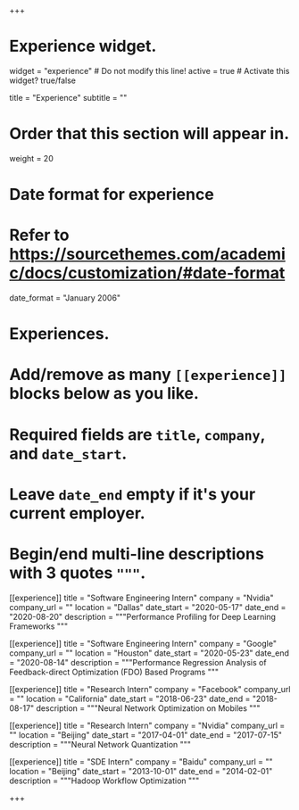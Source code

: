 +++
# Experience widget.
widget = "experience"  # Do not modify this line!
active = true  # Activate this widget? true/false

title = "Experience"
subtitle = ""

# Order that this section will appear in.
weight = 20

# Date format for experience
#   Refer to https://sourcethemes.com/academic/docs/customization/#date-format
date_format = "January 2006"

# Experiences.
#   Add/remove as many `[[experience]]` blocks below as you like.
#   Required fields are `title`, `company`, and `date_start`.
#   Leave `date_end` empty if it's your current employer.
#   Begin/end multi-line descriptions with 3 quotes `"""`.
[[experience]]
  title = "Software Engineering Intern"
  company = "Nvidia"
  company_url = ""
  location = "Dallas"
  date_start = "2020-05-17"
  date_end = "2020-08-20"
  description = """Performance Profiling for Deep Learning Frameworks
  """

[[experience]]
  title = "Software Engineering Intern"
  company = "Google"
  company_url = ""
  location = "Houston"
  date_start = "2020-05-23"
  date_end = "2020-08-14"
  description = """Performance Regression Analysis of Feedback-direct Optimization (FDO) Based Programs
  """

[[experience]]
  title = "Research Intern"
  company = "Facebook"
  company_url = ""
  location = "California"
  date_start = "2018-06-23"
  date_end = "2018-08-17"
  description = """Neural Network Optimization on Mobiles
  """

[[experience]]
  title = "Research Intern"
  company = "Nvidia"
  company_url = ""
  location = "Beijing"
  date_start = "2017-04-01"
  date_end = "2017-07-15"
  description = """Neural Network Quantization 
  """

[[experience]]
  title = "SDE Intern"
  company = "Baidu"
  company_url = ""
  location = "Beijing"
  date_start = "2013-10-01"
  date_end = "2014-02-01"
  description = """Hadoop Workflow Optimization 
  """

+++
